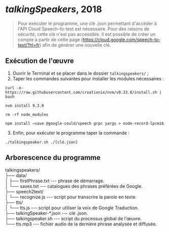 #     *talkingSpeakers*, 2018

> Pour exécuter le programme, une clé .json permettant d'accéder à l'API Cloud Speech-to-text est nécessaire. 
Pour des raisons de sécurité, cette clé n'est pas accessible. 
Il est possible de créer un compte à partir de cette page (https://cloud.google.com/speech-to-text/?hl=fr) afin de générer une nouvelle clé. 


## Exécution de l'œuvre

1. Ouvrir le Terminal et se placer dans le dossier `talkingspeakers/` ;
2. Taper les commandes suivantes pour installer les modules nécessaires : 
```
curl -o- https://raw.githubusercontent.com/creationix/nvm/v0.33.8/install.sh | bash

nvm install 9.3.0

rm -rf node_modules

npm install —save @google-could/speech grpc yargs > node-record-lpcm16
```
3. Enfin, pour exécuter le programme taper la commande : 
```
./talkingspeaker.sh ./[clé.json]
```

## Arborescence du programme

talkingspeakers/<br>
├── data/<br>
│   ├── firstPhrase.txt --- phrase de démarrage.<br>
│   └── saves.txt --- catalogues des phrases préférées de Google.<br>
├── speech2text/<br>
│   └── recognize.js --- script pour transcrire la parole en texte.<br>
├── tts/<br>
│   └── tts.js --- script pour utiliser la voix de Google Traduction.<br>
├── talkingSpeaker-*.json --- clé .json. <br>
├── talkingspeaker.sh --- script du processus global de l'œuvre. <br>
└── tts.mp3 --- fichier audio de la dernière phrase analysée et diffusée. 
